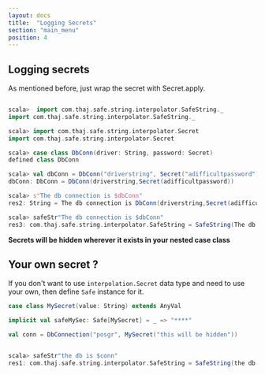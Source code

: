 ```yaml
---
layout: docs
title:  "Logging Secrets"
section: "main_menu"
position: 4
---
```


## Logging secrets

As mentioned before, just wrap the secret with Secret.apply. 


```scala

scala>  import com.thaj.safe.string.interpolator.SafeString._
import com.thaj.safe.string.interpolator.SafeString._

scala> import com.thaj.safe.string.interpolator.Secret
import com.thaj.safe.string.interpolator.Secret

scala> case class DbConn(driver: String, password: Secret)
defined class DbConn

scala> val dbConn = DbConn("driverstring", Secret("adifficultpassword"))
dbConn: DbConn = DbConn(driverstring,Secret(adifficultpassword))

scala> s"The db connection is $dbConn"
res2: String = The db connection is DbConn(driverstring,Secret(adifficultpassword))

scala> safeStr"The db connection is $dbConn"
res3: com.thaj.safe.string.interpolator.SafeString = SafeString(The db connection is { password: ******************, driver: driverstring })


```

**Secrets will be hidden wherever it exists in your nested case class**

## Your own secret ?

If you don't want to use `interpolation.Secret` data type and need to use your own, then define `Safe` instance for it.

```scala
case class MySecret(value: String) extends AnyVal

implicit val safeMySec: Safe[MySecret] = _ => "****"

val conn = DbConnection("posgr", MySecret("this will be hidden"))


scala> safeStr"the db is $conn"
res1: com.thaj.safe.string.interpolator.SafeString = SafeString(the db is { password: ****, name: posgr })

```